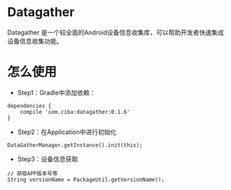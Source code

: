 # Datagather

Datagather 是一个较全面的Android设备信息收集库，可以帮助开发者快速集成设备信息收集功能。



# 怎么使用

* Step1：Gradle中添加依赖：

```
dependencies {
    compile 'com.ciba:datagather:0.1.6'
}
```

* Step2：在Application中进行初始化

```
DataGatherManager.getInstance().init(this);
```

* Step3：设备信息获取

```
// 获取APP版本号等
String versionName = PackageUtil.getVersionName();
```

